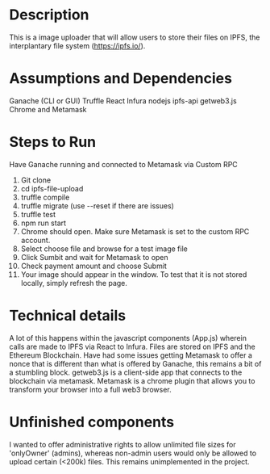 

# Description
This is a image uploader that will allow users to store their files on IPFS, the interplantary file system (https://ipfs.io/).  

# Assumptions and Dependencies
Ganache (CLI or GUI)
Truffle 
React
Infura
nodejs
ipfs-api
getweb3.js
Chrome and Metamask


# Steps to Run

Have Ganache running and connected to Metamask via Custom RPC

1. Git clone
2. cd ipfs-file-upload
3. truffle compile
4. truffle migrate (use --reset if there are issues)
5. truffle test
6. npm run start
7. Chrome should open.  Make sure Metamask is set to the custom RPC account.
8. Select choose file and browse for a test image file
9. Click Sumbit and wait for Metamask to open
10. Check payment amount and choose Submit
11. Your image should appear in the window.  To test that it is not stored locally, simply refresh the page.

# Technical details

A lot of this happens within the javascript components (App.js) wherein calls are made to IPFS via React to Infura.  Files are stored on IPFS and the Ethereum Blockchain.  Have had some issues getting Metamask to offer a nonce that is different than what is offered by Ganache, this remains a bit of a stumbling block.  getweb3.js is a client-side app that connects to the blockchain via metamask.  Metamask is a chrome plugin that allows you to transform your browser into a full web3 browser.

# Unfinished components
I wanted to offer administrative rights to allow unlimited file sizes for 'onlyOwner' (admins), whereas non-admin users would only be allowed to upload certain (<200k) files.  This remains unimplemented in the project.
